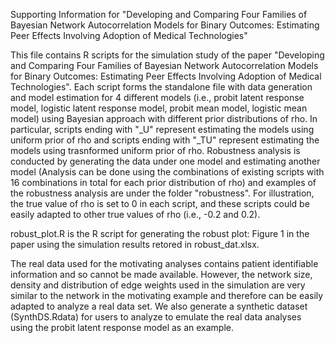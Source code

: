 Supporting Information for
"Developing and Comparing Four Families of Bayesian Network Autocorrelation Models for Binary Outcomes: Estimating Peer Effects Involving Adoption of Medical Technologies"

This file contains R scripts for the simulation study of the paper "Developing and Comparing Four Families of Bayesian Network Autocorrelation Models for Binary Outcomes: Estimating Peer Effects Involving Adoption of Medical Technologies". 
Each script forms the standalone file with data generation and model estimation for 4 different models (i.e., probit latent response model, logistic latent response model, probit mean model, logistic mean model) using Bayesian approach with different prior distributions of rho.
In particular, scripts ending with "_U" represent estimating the models using uniform prior of rho and scripts ending with "_TU" represent estimating the models using trasnformed uniform prior of rho. 
Robustness analysis is conducted by generating the data under one model and estimating another model (Analysis can be done using the combinations of existing scripts with 16 combinations in total for each prior distribution of rho) and examples of the robustness analysis are under the folder "robustness". For illustration, the true value of rho is set to 0 in each script, and these scripts could be easily adapted to other true values of rho (i.e., -0.2 and 0.2).  

robust_plot.R is the R script for generating the robust plot: Figure 1 in the paper using the simulation results retored in robust_dat.xlsx. 

The real data used for the motivating analyses contains patient identifiable information and so cannot be made available. However, the network size, density and distribution of edge weights used in the simulation are very similar to the network in the motivating example and therefore can be easily adapted to analyze a real data set. We also generate a synthetic dataset (SynthDS.Rdata) for users to analyze to emulate the real data analyses using the probit latent response model as an example.
